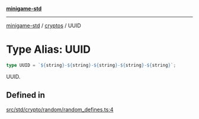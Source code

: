 [**minigame-std**](../../../README.md)

***

[minigame-std](../../../README.md) / [cryptos](../README.md) / UUID

# Type Alias: UUID

```ts
type UUID = `${string}-${string}-${string}-${string}-${string}`;
```

UUID.

## Defined in

[src/std/crypto/random/random\_defines.ts:4](https://github.com/JiangJie/minigame-std/blob/8633d80114dee6c79033ec094d8233bd8263bedc/src/std/crypto/random/random_defines.ts#L4)
